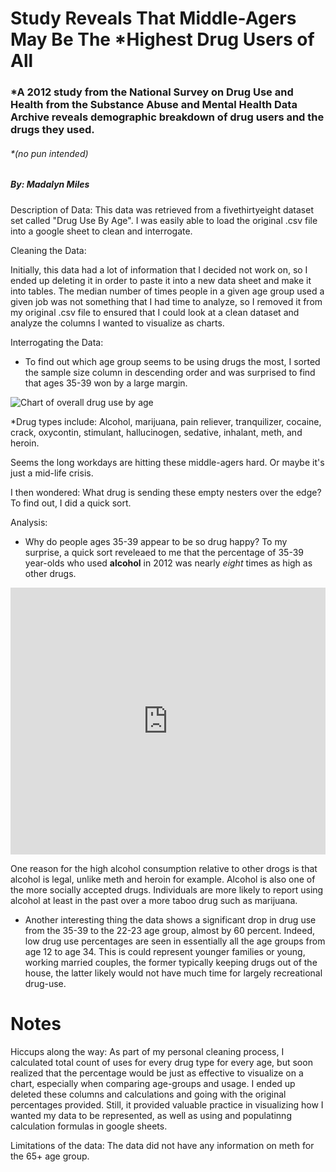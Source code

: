 # Study Reveals That Middle-Agers May Be The *Highest Drug Users of All 

### *A 2012 study from the National Survey on Drug Use and Health from the Substance Abuse and Mental Health Data Archive reveals demographic breakdown of drug users and the drugs they used. 
###### *(no pun intended) 

##### By: Madalyn Miles  

Description of Data: This data was retrieved from a fivethirtyeight dataset set called "Drug Use By Age". I was easily able to load the original .csv file into a google sheet to clean and interrogate. 


Cleaning the Data: 

Initially, this data had a lot of information that I decided not work on, so I ended up deleting it in order to paste it into a new data sheet and make it into tables. The median number of times people in a given age group used a given job was not something that I had time to analyze, so I removed it from my original .csv file to ensured that I could look at a clean dataset and analyze the columns I wanted to visualize as charts. 


Interrogating the Data:

* To find out which age group seems to be using drugs the most, I sorted the sample size column in descending order and was surprised to find that ages 35-39 won by a large margin.

![Chart of overall drug use by age](https://docs.google.com/spreadsheets/d/e/2PACX-1vTdXmIZb5FXP7sn-6MKcUoFPBHwpqloKLOpc8L5HajMO2RGyqJGAmseD6jX0CvG_7JWBNMgwwY8jCD3/pubchart?oid=1259785085&format=image)

*Drug types include: Alcohol, marijuana, pain reliever, tranquilizer, cocaine, crack, oxycontin, stimulant, hallucinogen, sedative, inhalant, meth, and heroin.
 
Seems the long workdays are hitting these middle-agers hard. Or maybe it's just a mid-life crisis. 

I then wondered: What drug is sending these empty nesters over the edge? To find out, I did a quick sort. 


Analysis: 

* Why do people ages 35-39 appear to be so drug happy? To my surprise, a quick sort reveleaed to me that the percentage of 35-39 year-olds who used **alcohol** in 2012 was nearly *eight* times as high as other drugs. 

<iframe title="Types of drugs 39 year-olds said they used in the past 12 months" aria-label="Bar Chart" id="datawrapper-chart-ngbFk" src="https://datawrapper.dwcdn.net/ngbFk/1/" scrolling="no" frameborder="0" style="width: 0; min-width: 100% !important; border: none;" height="427"></iframe><script type="text/javascript">!function(){"use strict";window.addEventListener("message",(function(a){if(void 0!==a.data["datawrapper-height"])for(var e in a.data["datawrapper-height"]){var t=document.getElementById("datawrapper-chart-"+e)||document.querySelector("iframe[src*='"+e+"']");t&&(t.style.height=a.data["datawrapper-height"][e]+"px")}}))}();
</script>


One reason for the high alcohol consumption relative to other drogs is that alcohol is legal, unlike meth and heroin for example. Alcohol is also one of the more socially accepted drugs. Individuals are more likely to report using alcohol at least in the past over a more taboo drug such as marijuana. 


* Another interesting thing the data shows a significant drop in drug use from the 35-39 to the 22-23 age group, almost by 60 percent. Indeed, low drug use percentages are seen in essentially all the age groups from age 12 to age 34. 
This is could represent younger families or young, working married couples, the former typically keeping drugs out of the house, the latter likely would not have much time for largely recreational drug-use. 


# Notes

Hiccups along the way:
As part of my personal cleaning process, I calculated total count of uses for every drug type for every age, but soon realized that the percentage would be just as effective to visualize on a chart, especially when comparing age-groups and usage. I ended up deleted these columns and calculations and going with the original percentages provided. Still, it provided valuable practice in visualizing how I wanted my data to be represented, as well as using and populatinng calculation formulas in google sheets. 

Limitations of the data: 
The data did not have any information on meth for the 65+ age group. 


